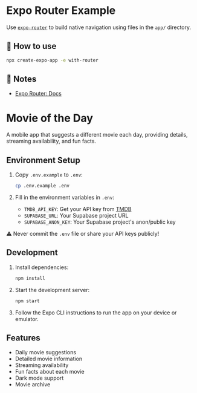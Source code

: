 # Expo Router Example

Use [`expo-router`](https://docs.expo.dev/router/introduction/) to build native navigation using files in the `app/` directory.

## 🚀 How to use

```sh
npx create-expo-app -e with-router
```

## 📝 Notes

- [Expo Router: Docs](https://docs.expo.dev/router/introduction/)

# Movie of the Day

A mobile app that suggests a different movie each day, providing details, streaming availability, and fun facts.

## Environment Setup

1. Copy `.env.example` to `.env`:
   ```bash
   cp .env.example .env
   ```

2. Fill in the environment variables in `.env`:
   - `TMDB_API_KEY`: Get your API key from [TMDB](https://www.themoviedb.org/settings/api)
   - `SUPABASE_URL`: Your Supabase project URL
   - `SUPABASE_ANON_KEY`: Your Supabase project's anon/public key

⚠️ Never commit the `.env` file or share your API keys publicly!

## Development

1. Install dependencies:
   ```bash
   npm install
   ```

2. Start the development server:
   ```bash
   npm start
   ```

3. Follow the Expo CLI instructions to run the app on your device or emulator.

## Features

- Daily movie suggestions
- Detailed movie information
- Streaming availability
- Fun facts about each movie
- Dark mode support
- Movie archive
